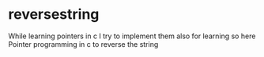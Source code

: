 # reversestring
While learning pointers in c I try to implement them also for learning  so here Pointer programming in c to reverse the string

